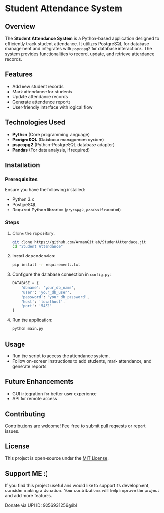 # Student Attendance System

## Overview

The **Student Attendance System** is a Python-based application designed to efficiently track student attendance. It utilizes PostgreSQL for database management and integrates with `psycopg2` for database interactions. The system provides functionalities to record, update, and retrieve attendance records.

## Features

- Add new student records
- Mark attendance for students
- Update attendance records
- Generate attendance reports
- User-friendly interface with logical flow

## Technologies Used

- **Python** (Core programming language)
- **PostgreSQL** (Database management system)
- **psycopg2** (Python-PostgreSQL database adapter)
- **Pandas** (For data analysis, if required)

## Installation

### Prerequisites

Ensure you have the following installed:

- Python 3.x
- PostgreSQL
- Required Python libraries (`psycopg2`, `pandas` if needed)

### Steps

1. Clone the repository:
   ```bash
   git clone https://github.com/ArmanGitHab/StudentAttendace.git
   cd "Student Attendance"
   ```
2. Install dependencies:
   ```bash
   pip install -r requirements.txt
   ```
3. Configure the database connection in `config.py`:
   ```python
   DATABASE = {
       'dbname': 'your_db_name',
       'user': 'your_db_user',
       'password': 'your_db_password',
       'host': 'localhost',
       'port': '5432'
   }
   ```
4. Run the application:
   ```bash
   python main.py
   ```

## Usage

- Run the script to access the attendance system.
- Follow on-screen instructions to add students, mark attendance, and generate reports.

## Future Enhancements

- GUI integration for better user experience
- API for remote access

## Contributing

Contributions are welcome! Feel free to submit pull requests or report issues.

## License

This project is open-source under the [MIT License](LICENSE).

## Support ME :)

If you find this project useful and would like to support its development, consider making a donation. Your contributions will help improve the project and add more features.

Donate via UPI ID: 9356931256@ibl
